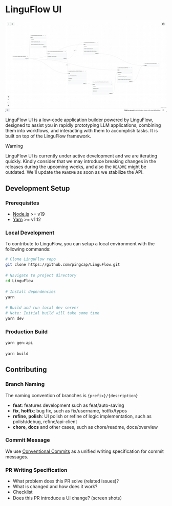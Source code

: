 # LinguFlow UI

![readme_img](./public/readme.png)

LinguFlow UI is a low-code application builder powered by LinguFlow, designed to assist you in rapidly prototyping LLM applications, combining them into workflows, and interacting with them to accomplish tasks. It is built on top of the LinguFlow framework.

> [!WARNING]
> LinguFlow UI is currently under active development and we are iterating quickly. Kindly consider that we may introduce breaking changes in the releases during the upcoming weeks, and also the `README` might be outdated. We'll update the `README` as soon as we stabilize the API.

## Development Setup

### Prerequisites

- [Node.js](https://nodejs.org/en) >= v19
- [Yarn](https://yarnpkg.com/getting-started/install) >= v1.12

### Local Development

To contribute to LinguFlow, you can setup a local environment with the following commands:

```bash
# Clone LinguFlow repo
git clone https://github.com/pingcap/LinguFlow.git

# Navigate to project directory
cd LinguFlow

# Install dependencies
yarn

# Build and run local dev server
# Note: Initial build will take some time
yarn dev
```

### Production Build

```bash
yarn gen:api

yarn build
```

## Contributing

### Branch Naming

The naming convention of branches is `{prefix}/{description}`

- **feat**: features development such as feat/auto-saving
- **fix**, **hotfix**: bug fix, such as fix/username, hotfix/typos
- **refine**, **polish**: UI polish or refine of logic implementation, such as polish/debug, refine/api-client
- **chore**, **docs** and other cases, such as chore/readme, docs/overview

### Commit Message

We use [Conventional Commits](https://www.conventionalcommits.org/en/v1.0.0/) as a unified writing specification for commit messages.

### PR Writing Specification

- What problem does this PR solve (related issues)?
- What is changed and how does it work?
- Checklist
- Does this PR introduce a UI change? (screen shots）
